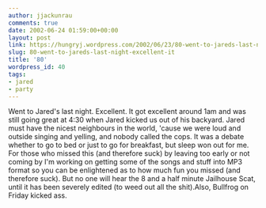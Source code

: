 ```yaml
---
author: jjackunrau
comments: true
date: 2002-06-24 01:59:00+00:00
layout: post
link: https://hungryj.wordpress.com/2002/06/23/80-went-to-jareds-last-night-excellent-it/
slug: 80-went-to-jareds-last-night-excellent-it
title: '80'
wordpress_id: 40
tags:
- jared
- party
---
```


Went to Jared's last night.  Excellent.  It got excellent around 1am and was still going great at 4:30 when Jared kicked us out of his backyard.  Jared must have the nicest neighbours in the world, 'cause we were loud and outside singing and yelling, and nobody called the cops.  It was a debate whether to go to bed or just to go for breakfast, but sleep won out for me.  For those who missed this (and therefore suck) by leaving too early or not coming by I'm working on getting some of the songs and stuff into MP3 format so you can be enlightened as to how much fun you missed (and therefore suck).  But no one will hear the 8 and a half minute Jailhouse Scat, until it has been severely edited (to weed out all the shit).Also, Bullfrog on Friday kicked ass.
